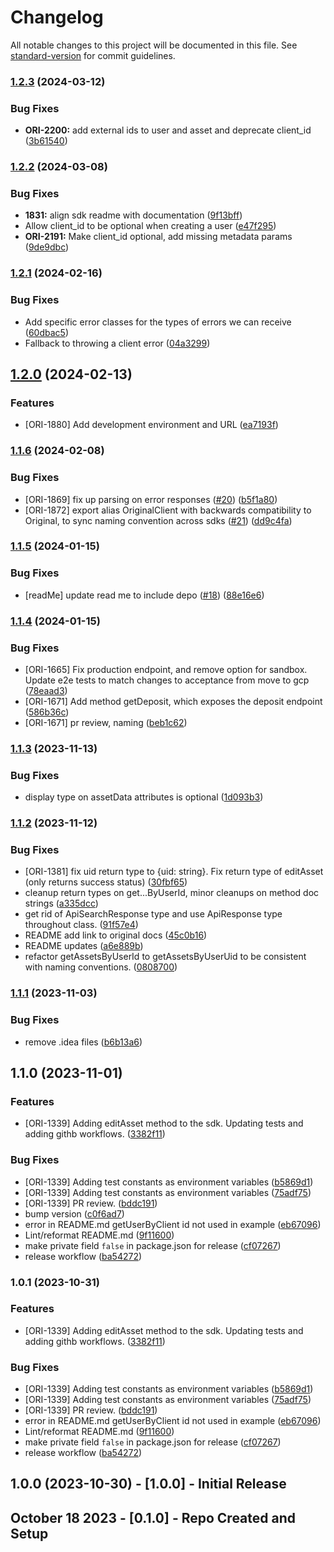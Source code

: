 # Changelog

All notable changes to this project will be documented in this file. See [standard-version](https://github.com/conventional-changelog/standard-version) for commit guidelines.

### [1.2.3](https://github.com/getoriginal/original-js/compare/v1.2.2...v1.2.3) (2024-03-12)


### Bug Fixes

* **ORI-2200:** add external ids to user and asset and deprecate client_id ([3b61540](https://github.com/getoriginal/original-js/commit/3b61540cf54a82ce76969ce032e1528b8d8b26e6))


### [1.2.2](https://github.com/getoriginal/original-js/compare/v1.2.1...v1.2.2) (2024-03-08)


### Bug Fixes

* **1831:** align sdk readme with documentation ([9f13bff](https://github.com/getoriginal/original-js/commit/9f13bff995bd6cc5d67c2bd74b979a39910d6df1))
* Allow client_id to be optional when creating a user ([e47f295](https://github.com/getoriginal/original-js/commit/e47f2956b619f75ce0f4888d38df79cccbba193c))
* **ORI-2191:** Make client_id optional, add missing metadata params ([9de9dbc](https://github.com/getoriginal/original-js/commit/9de9dbcab1c09a50d733ef32c43f9e755e635a04))

### [1.2.1](https://github.com/getoriginal/original-js/compare/v1.2.0...v1.2.1) (2024-02-16)


### Bug Fixes

* Add specific error classes for the types of errors we can receive ([60dbac5](https://github.com/getoriginal/original-js/commit/60dbac508f1ed764b8d6305d33fd1904ce9e4c5c))
* Fallback to throwing a client error ([04a3299](https://github.com/getoriginal/original-js/commit/04a3299754277295468bff383f8c30beff9f28f2))


## [1.2.0](https://github.com/getoriginal/original-js/compare/v1.1.6...v1.2.0) (2024-02-13)


### Features

* [ORI-1880] Add development environment and URL ([ea7193f](https://github.com/getoriginal/original-js/commit/ea7193f408804331d8872dde95f37f45e8680a5c))

### [1.1.6](https://github.com/getoriginal/original-js/compare/v1.1.5...v1.1.6) (2024-02-08)


### Bug Fixes

* [ORI-1869] fix up parsing on error responses ([#20](https://github.com/getoriginal/original-js/issues/20)) ([b5f1a80](https://github.com/getoriginal/original-js/commit/b5f1a80af2e381db0df718b4f9486704a848bfd3))
* [ORI-1872] export alias OriginalClient with backwards compatibility to Original, to sync naming convention across sdks ([#21](https://github.com/getoriginal/original-js/issues/21)) ([dd9c4fa](https://github.com/getoriginal/original-js/commit/dd9c4faa0b3c53321aa248d2f0b9932ee77d3f55))

### [1.1.5](https://github.com/getoriginal/original-js/compare/v1.1.4...v1.1.5) (2024-01-15)


### Bug Fixes

* [readMe] update read me to include depo ([#18](https://github.com/getoriginal/original-js/issues/18)) ([88e16e6](https://github.com/getoriginal/original-js/commit/88e16e6210497017c3b8e11175288d1c4f567585))

### [1.1.4](https://github.com/getoriginal/original-js/compare/v1.1.3...v1.1.4) (2024-01-15)


### Bug Fixes

* [ORI-1665] Fix production endpoint, and remove option for sandbox. Update e2e tests to match changes to acceptance from move to gcp ([78eaad3](https://github.com/getoriginal/original-js/commit/78eaad3b0addb099e29861682fad5df407a0ea9b))
* [ORI-1671] Add method getDeposit, which exposes the deposit endpoint ([586b36c](https://github.com/getoriginal/original-js/commit/586b36c3df68b1acb42df633ce9d25c9f7fc05bd))
* [ORI-1671] pr review, naming ([beb1c62](https://github.com/getoriginal/original-js/commit/beb1c623133eb932e6a506a30d66bf1d4cca29b7))

### [1.1.3](https://github.com/getoriginal/original-js/compare/v1.1.2...v1.1.3) (2023-11-13)


### Bug Fixes

* display type on assetData attributes is optional ([1d093b3](https://github.com/getoriginal/original-js/commit/1d093b391ef01b319c1a63d722462b86e592d179))

### [1.1.2](https://github.com/getoriginal/original-js/compare/v1.1.1...v1.1.2) (2023-11-12)


### Bug Fixes

* [ORI-1381] fix uid return type to {uid: string}. Fix return type of editAsset (only returns success status) ([30fbf65](https://github.com/getoriginal/original-js/commit/30fbf65c07d1e32ef5a4960aa482f3eccbbdbf56))
* cleanup return types on get...ByUserId, minor cleanups on method doc strings ([a335dcc](https://github.com/getoriginal/original-js/commit/a335dcca8308e0a675295a6154158aec1348a4cb))
* get rid of ApiSearchResponse type and use ApiResponse type throughout class. ([91f57e4](https://github.com/getoriginal/original-js/commit/91f57e4794d7cc96284ef956cdc2be3163e444d1))
* README add link to original docs ([45c0b16](https://github.com/getoriginal/original-js/commit/45c0b163df2c392e73d97efa230904e29293c69e))
* README updates ([a6e889b](https://github.com/getoriginal/original-js/commit/a6e889b87c80f4b27731a7b67ea39206ff3bc191))
* refactor getAssetsByUserId to getAssetsByUserUid to be consistent with naming conventions. ([0808700](https://github.com/getoriginal/original-js/commit/0808700be21f55ffc84f223280008b13a7d462d1))

### [1.1.1](https://github.com/getoriginal/original-js/compare/v1.1.0...v1.1.1) (2023-11-03)


### Bug Fixes

* remove .idea files ([b6b13a6](https://github.com/getoriginal/original-js/commit/b6b13a61d676d41e4804c5835c16356732df0aca))

## 1.1.0 (2023-11-01)


### Features

* [ORI-1339] Adding editAsset method to the sdk. Updating tests and adding githb workflows. ([3382f11](https://github.com/getoriginal/original-js/commit/3382f11730223c6d2b8b82455d49cc6c950cd58a))


### Bug Fixes

* [ORI-1339] Adding test constants as environment variables ([b5869d1](https://github.com/getoriginal/original-js/commit/b5869d1ba3a6d7de4185f59d544ab76d23142be6))
* [ORI-1339] Adding test constants as environment variables ([75adf75](https://github.com/getoriginal/original-js/commit/75adf75fcddac3bdf61101a2c2f95f0e9e23b99c))
* [ORI-1339] PR review. ([bddc191](https://github.com/getoriginal/original-js/commit/bddc1917a9873b7f632ac7e617483a5a21ae4ffa))
* bump version ([c0f6ad7](https://github.com/getoriginal/original-js/commit/c0f6ad711847ca3290f9e28298ad58c930a93562))
* error in README.md getUserByClient id  not used in example ([eb67096](https://github.com/getoriginal/original-js/commit/eb67096f2cc3a309d840a451ed2523104615b9bc))
* Lint/reformat README.md ([9f11600](https://github.com/getoriginal/original-js/commit/9f1160068cb2dd24f2d3b49331373ce8b0adbef4))
* make private field `false` in package.json for release ([cf07267](https://github.com/getoriginal/original-js/commit/cf072678929245604f19785e4fddd7c9780bf5f3))
* release workflow ([ba54272](https://github.com/getoriginal/original-js/commit/ba5427252d2052769f98cfe244f483f106faab1c))

### 1.0.1 (2023-10-31)


### Features

* [ORI-1339] Adding editAsset method to the sdk. Updating tests and adding githb workflows. ([3382f11](https://github.com/getoriginal/original-js/commit/3382f11730223c6d2b8b82455d49cc6c950cd58a))


### Bug Fixes

* [ORI-1339] Adding test constants as environment variables ([b5869d1](https://github.com/getoriginal/original-js/commit/b5869d1ba3a6d7de4185f59d544ab76d23142be6))
* [ORI-1339] Adding test constants as environment variables ([75adf75](https://github.com/getoriginal/original-js/commit/75adf75fcddac3bdf61101a2c2f95f0e9e23b99c))
* [ORI-1339] PR review. ([bddc191](https://github.com/getoriginal/original-js/commit/bddc1917a9873b7f632ac7e617483a5a21ae4ffa))
* error in README.md getUserByClient id  not used in example ([eb67096](https://github.com/getoriginal/original-js/commit/eb67096f2cc3a309d840a451ed2523104615b9bc))
* Lint/reformat README.md ([9f11600](https://github.com/getoriginal/original-js/commit/9f1160068cb2dd24f2d3b49331373ce8b0adbef4))
* make private field `false` in package.json for release ([cf07267](https://github.com/getoriginal/original-js/commit/cf072678929245604f19785e4fddd7c9780bf5f3))
* release workflow ([ba54272](https://github.com/getoriginal/original-js/commit/ba5427252d2052769f98cfe244f483f106faab1c))

## 1.0.0 (2023-10-30) - [1.0.0] - Initial Release

## October 18 2023 - [0.1.0] - Repo Created and Setup
